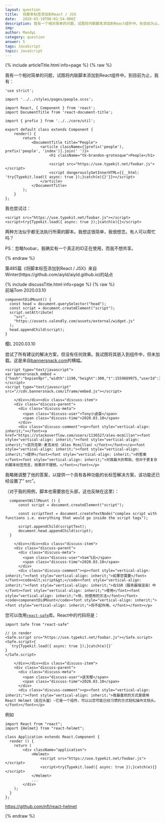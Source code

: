 ```yaml
---
layout: question
title:  将脚本标签添加到React / JSX
date:   2020-03-10T06:01:54.000Z
description: 我有一个相对简单的问题，试图将内联脚本添加到React组件中。到目前为止，我有：'use strict';import '../../styles...
img: 
author: MandyL
category: question
answer: 5
tags: JavaScript
topic: JavaScript
---
```

<div class="article-root">
  <div class="article">
    {% include articleTitle.html info=page %}
    {% raw %}
    <div class="article-content"><p><font style="vertical-align: inherit;"><font style="vertical-align: inherit;">我有一个相对简单的问题，试图将内联脚本添加到React组件中。</font><font style="vertical-align: inherit;">到目前为止，我有：</font></font></p>

<pre><code>'use strict';<font></font>
<font></font>
import '../../styles/pages/people.scss';<font></font>
<font></font>
import React, { Component } from 'react';<font></font>
import DocumentTitle from 'react-document-title';<font></font>
<font></font>
import { prefix } from '../../core/util';<font></font>
<font></font>
export default class extends Component {<font></font>
    render() {<font></font>
        return (<font></font>
            &lt;DocumentTitle title="People"&gt;<font></font>
                &lt;article className={[prefix('people'), prefix('people', 'index')].join(' ')}&gt;<font></font>
                    &lt;h1 className="tk-brandon-grotesque"&gt;People&lt;/h1&gt;<font></font>
<font></font>
                    &lt;script src="https://use.typekit.net/foobar.js"&gt;&lt;/script&gt;<font></font>
                    &lt;script dangerouslySetInnerHTML={{__html: 'try{Typekit.load({ async: true });}catch(e){}'}}&gt;&lt;/script&gt;<font></font>
                &lt;/article&gt;<font></font>
            &lt;/DocumentTitle&gt;<font></font>
        );<font></font>
    }<font></font>
};<font></font>
</code></pre>

<p><font style="vertical-align: inherit;"><font style="vertical-align: inherit;">我也尝试过：</font></font></p>

<pre><code>&lt;script src="https://use.typekit.net/foobar.js"&gt;&lt;/script&gt;<font></font>
&lt;script&gt;try{Typekit.load({ async: true });}catch(e){}&lt;/script&gt;<font></font>
</code></pre>

<p><font style="vertical-align: inherit;"><font style="vertical-align: inherit;">两种方法似乎都无法执行所需的脚本。</font><font style="vertical-align: inherit;">我想这很简单，我很想念。</font><font style="vertical-align: inherit;">有人可以帮忙吗？</font></font></p>

<p><font style="vertical-align: inherit;"><font style="vertical-align: inherit;">PS：忽略foobar，我确实有一个真正的ID正在使用，而我不想共享。</font></font></p></div>
    {% endraw %}
  </div>
  <p class="winter_mark">第485篇《将脚本标签添加到React / JSX》来自Winter(https://github.com/aiyld/aiyld.github.io)的站点</p>
  <div class="discuss-wrapper">
    {% include discussTitle.html info=page %}
    {% raw %}
    <div class="discuss-list">
    <div class="discuss-item">
        <div class="discuss-parent">
          <div class="discuss-meta">
            <span class="discuss-user">前端Tom</span>
            <span class="discuss-time">2020.03.10</span>
          </div>
          <div class="discuss-comment"><pre><code>componentDidMount() {<font></font>
  const head = document.querySelector("head");<font></font>
  const script = document.createElement("script");<font></font>
  script.setAttribute(<font></font>
    "src",<font></font>
    "https://assets.calendly.com/assets/external/widget.js"<font></font>
  );<font></font>
  head.appendChild(script);<font></font>
}<font></font>
</code></pre></div>
        </div></div><div class="discuss-item">
        <div class="discuss-parent">
          <div class="discuss-meta">
            <span class="discuss-user">樱L</span>
            <span class="discuss-time">2020.03.10</span>
          </div>
          <div class="discuss-comment"><p><font style="vertical-align: inherit;"><font style="vertical-align: inherit;">尝试了所有建议的解决方案，但没有任何效果。</font><font style="vertical-align: inherit;">我试图将其嵌入到组件中，但未加载。</font><font style="vertical-align: inherit;">这是来自</font></font><a href="https://bannersnack.com" rel="nofollow noreferrer"><font style="vertical-align: inherit;"><font style="vertical-align: inherit;">bannersnack.com</font></font></a><font style="vertical-align: inherit;"><font style="vertical-align: inherit;">的横幅</font><font style="vertical-align: inherit;">。</font></font></p>

<pre><code>&lt;script type="text/javascript"&gt;<font></font>
var bannersnack_embed = {"hash":"bxpien9pr","width":1190,"height":300,"t":1559889975,"userId":39254375,"responsive":true,"type":"html5"};<font></font>
&lt;/script&gt;<font></font>
&lt;script type="text/javascript" src="//cdn.bannersnack.com/iframe/embed.js"&gt;&lt;/script&gt;<font></font>
</code></pre></div>
        </div></div><div class="discuss-item">
        <div class="discuss-parent">
          <div class="discuss-meta">
            <span class="discuss-user">Tony小卤蛋</span>
            <span class="discuss-time">2020.03.10</span>
          </div>
          <div class="discuss-comment"><p><font style="vertical-align: inherit;"></font><a href="https://stackoverflow.com/users/1136527/alex-mcmillan"><font style="vertical-align: inherit;"><font style="vertical-align: inherit;">亚历克斯·麦克米伦（Alex Mcmillan）</font></font></a><font style="vertical-align: inherit;"><font style="vertical-align: inherit;">提供</font><font style="vertical-align: inherit;">的答案</font><font style="vertical-align: inherit;">对我最大的帮助，但对于更复杂的脚本标签而言，效果并不理想。</font></font></p>

<p><font style="vertical-align: inherit;"><font style="vertical-align: inherit;">我略微调整了他的答案，以提供一个具有各种功能的长标签解决方案，该功能还已经设置了“ src”。 </font></font></p>

<p><font style="vertical-align: inherit;"><font style="vertical-align: inherit;">（对于我的用例，脚本也需要放在头部，这也反映在这里）：</font></font></p>

<pre><code>  componentWillMount () {<font></font>
      const script = document.createElement("script");<font></font>
<font></font>
      const scriptText = document.createTextNode("complex script with functions i.e. everything that would go inside the script tags");<font></font>
<font></font>
      script.appendChild(scriptText);<font></font>
      document.head.appendChild(script);<font></font>
  }<font></font>
</code></pre></div>
        </div></div><div class="discuss-item">
        <div class="discuss-parent">
          <div class="discuss-meta">
            <span class="discuss-user">Sam飞云</span>
            <span class="discuss-time">2020.03.10</span>
          </div>
          <div class="discuss-comment"><p><font style="vertical-align: inherit;"><font style="vertical-align: inherit;">如果您需要</font></font><code>&lt;script&gt;</code><font style="vertical-align: inherit;"><font style="vertical-align: inherit;">在SSR（服务器端渲染）中</font><font style="vertical-align: inherit;">使用</font><font style="vertical-align: inherit;">块，则使用的方法</font></font><code>componentDidMount</code><font style="vertical-align: inherit;"><font style="vertical-align: inherit;">将不起作用。</font></font></p>

<p><font style="vertical-align: inherit;"><font style="vertical-align: inherit;">您可以改用</font></font><a href="https://www.npmjs.com/package/react-safe" rel="noreferrer"><code>react-safe</code></a><font style="vertical-align: inherit;"><font style="vertical-align: inherit;">库。</font><font style="vertical-align: inherit;">React中的代码将是：</font></font></p>

<pre><code>import Safe from "react-safe"<font></font>
<font></font>
// in render <font></font>
&lt;Safe.script src="https://use.typekit.net/foobar.js"&gt;&lt;/Safe.script&gt;<font></font>
&lt;Safe.script&gt;{<font></font>
  `try{Typekit.load({ async: true });}catch(e){}`<font></font>
}<font></font>
&lt;/Safe.script&gt;<font></font>
</code></pre></div>
        </div></div><div class="discuss-item">
        <div class="discuss-parent">
          <div class="discuss-meta">
            <span class="discuss-user">逆天樱</span>
            <span class="discuss-time">2020.03.10</span>
          </div>
          <div class="discuss-comment"><p><font style="vertical-align: inherit;"><font style="vertical-align: inherit;">我最喜欢的方式是使用React Helmet（反应头盔）–它是一个组件，可以以您可能已经习惯的方式轻松操作文档头。 </font></font></p>

<p><font style="vertical-align: inherit;"><font style="vertical-align: inherit;">例如</font></font></p>

<pre><code>import React from "react";<font></font>
import {Helmet} from "react-helmet";<font></font>
<font></font>
class Application extends React.Component {<font></font>
  render () {<font></font>
    return (<font></font>
        &lt;div className="application"&gt;<font></font>
            &lt;Helmet&gt;<font></font>
                &lt;script src="https://use.typekit.net/foobar.js"&gt;&lt;/script&gt;<font></font>
                &lt;script&gt;try{Typekit.load({ async: true });}catch(e){}&lt;/script&gt;<font></font>
            &lt;/Helmet&gt;<font></font>
            ...<font></font>
        &lt;/div&gt;<font></font>
    );<font></font>
  }<font></font>
};<font></font>
</code></pre>

<p><a href="https://github.com/nfl/react-helmet" rel="noreferrer"><font style="vertical-align: inherit;"><font style="vertical-align: inherit;">https://github.com/nfl/react-helmet</font></font></a></p></div>
        </div></div>
    </div>
    {% endraw %}
  </div>
<div>
